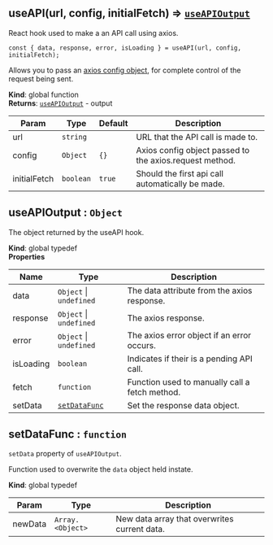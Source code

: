 <a name="useAPI"></a>

## useAPI(url, config, initialFetch) ⇒ [<code>useAPIOutput</code>](#useAPIOutput)
React hook used to make a an API call using axios.

 ```javascipt
 const { data, response, error, isLoading } = useAPI(url, config, initialFetch);
 ```

Allows you to pass an [axios config object](https://github.com/axios/axios#request-config), for complete control of the request being sent.

**Kind**: global function  
**Returns**: [<code>useAPIOutput</code>](#useAPIOutput) - output  

| Param | Type | Default | Description |
| --- | --- | --- | --- |
| url | <code>string</code> |  | URL that the API call is made to. |
| config | <code>Object</code> | <code>{}</code> | Axios config object passed to the axios.request method. |
| initialFetch | <code>boolean</code> | <code>true</code> | Should the first api call automatically be made. |

<a name="useAPIOutput"></a>

## useAPIOutput : <code>Object</code>
The object returned by the useAPI hook.

**Kind**: global typedef  
**Properties**

| Name | Type | Description |
| --- | --- | --- |
| data | <code>Object</code> \| <code>undefined</code> | The data attribute from the axios response. |
| response | <code>Object</code> \| <code>undefined</code> | The axios response. |
| error | <code>Object</code> \| <code>undefined</code> | The axios error object if an error occurs. |
| isLoading | <code>boolean</code> | Indicates if their is a pending API call. |
| fetch | <code>function</code> | Function used to manually call a fetch method. |
| setData | [<code>setDataFunc</code>](#setDataFunc) | Set the response data object. |

<a name="setDataFunc"></a>

## setDataFunc : <code>function</code>
`setData` property of `useAPIOutput`.

Function used to overwrite the `data` object held instate.

**Kind**: global typedef  

| Param | Type | Description |
| --- | --- | --- |
| newData | <code>Array.&lt;Object&gt;</code> | New data array that overwrites current data. |

